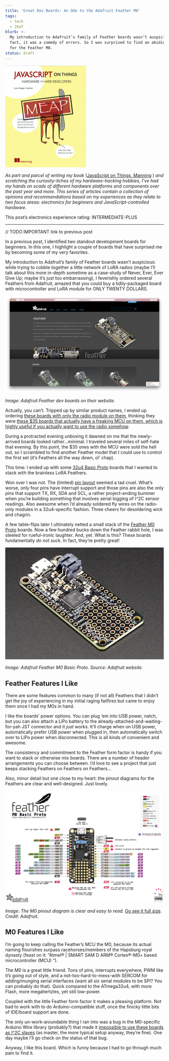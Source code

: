 ```yaml
---
title: 'Great Dev Boards: An Ode to the Adafruit Feather M0'
tags:
  - tech
  - JSoT
blurb: >-
  My introduction to Adafruit’s family of Feather boards wasn’t auspicious. In
  fact, it was a comedy of errors. So I was surprised to find an abiding respect
  for the Feather M0.
status: draft
---
```


<a href="https://www.manning.com/books/javascript-on-things"><img src="js-on-things.png" alt="JavaScript on Things: Hardware for Web Developers by Lyza Danger Gardner" class="Pull--left" /></a>

_As part and parcel of writing my book_ ([JavaScript on Things, Manning](https://www.manning.com/books/javascript-on-things) ) _and scratching the curiosity-itches of my hardware-hacking hobbies, I’ve had my hands on scads of different hardware platforms and components over the past year and more. This series of articles contain a collection of opinions and recommendations based on my experiences as they relate to two focus areas: electronics for beginners and JavaScript-controlled hardware._

This post’s electronics experience rating: INTERMEDIATE-PLUS

----

// TODO IMPORTANT link to previous post

In a previous post, I identified two standout development boards for beginners. In this one, I highlight a couple of boards that have surprised me by becoming some of my very favorites.

My introduction to Adafruit’s family of Feather boards wasn’t auspicious: while trying to cobble together a little network of LoRA radios (maybe I’ll talk about this more in-depth sometime as a case-study of Never, Ever, Ever Give Up; maybe it’s just too embarrassing), I feverishly ordered several Feathers from Adafruit, amazed that you could buy a tidily-packaged board with microcontroller and LoRA module for ONLY TWENTY DOLLARS.

![Adafruit's Feather line of dev boards](adafruit-feather-site.png)

_Image: Adafruit Feather dev boards on their website._

Actually, you can’t. Tripped up by similar product names, I ended up ordering [these boards with only the radio module on them](https://www.adafruit.com/product/3231), thinking they were [these $35 boards that actually have a freaking MCU on them, which is highly useful if you actually want to use the radio somehow](https://www.adafruit.com/product/3178).

During a protracted evening unboxing it dawned on me that the newly-arrived boards looked rather…minimal. I traveled several miles of self-hate that evening. By this point, the $35 ones with the MCU were sold the hell out, so I scrambled to find another Feather model that I could use to control the first set (it’s Feathers all the way down, ol’ chap).

This time: I ended up with some [32u4 Basic Proto](https://www.adafruit.com/product/2771) boards that I wanted to stack with the brainless LoRA Feathers.

Won over I was not. The (limited) [pin layout](https://learn.adafruit.com/assets/41528) seemed a tad cruel. What’s worse, only four pins have interrupt support and those pins are also the only pins that support TX, RX, SDA and SCL, a rather project-ending bummer when you’re building something that involves serial logging of I^2C sensor readings. Also awesome when I’d already soldered fly wires on the radio-only modules in a 32u4-specific fashion. Three cheers for desoldering wick and chagrin.

A few table-flips later I ultimately netted a small stack of the [Feather M0 Proto](https://www.adafruit.com/product/2772) boards. Now a few hundred bucks down the Feather rabbit hole, I was steeled for rueful-ironic laughter. And, yet. What is this? These boards fundamentally _do not suck_. In fact, they’re pretty great!

![Adafruit Feather M0 Basic Proto](adafruit-feather-m0.png)

_Image: Adafruit Feather M0 Basic Proto. Source: Adafruit website._

## Feather Features I Like
There are some features common to many (if not all) Feathers that I didn’t get the joy of experiencing in my initial raging failfires but came to enjoy them once I had my M0s in hand.

I like the boards’ power options. You can plug ‘em into USB power, natch, but you can also attach a LiPo battery to the already-attached-and-waiting-for-yah JST connector and it _just works_. It’ll charge when on USB power, automatically prefer USB power when plugged in, then automatically switch over to LiPo power when disconnected. This is all kinds of convenient and awesome.

The consistency and commitment to the Feather form factor is handy if you want to stack or otherwise mix boards. There are a number of header arrangements you can choose between. I’d love to see a project that just keeps stacking Feathers on Feathers on Feathers…

Also, minor detail but one close to my heart: the pinout diagrams for the Feathers are clear and well-designed. Just lovely.

![Feather M0 pinout diagram](m0_pinout.png)

_Image: The M0 pinout diagram is clear and easy to read._ [Go see it full size](https://cdn-learn.adafruit.com/assets/assets/000/030/920/original/2772_pinout_v1_0.pdf?1457305622). _Credit: Adafruit._

## M0 Features I Like

I’m going to keep calling the Feather’s MCU the M0, because its actual naming flourishes surpass racehorses/members of the Hapsburg royal dynasty (feast on it: “Atmel® | SMART SAM D ARM® Cortex®-M0+ based microcontroller (MCU) “).

The M0 is a great little friend. Tons of pins, interrupts everywhere, PWM like it’s going out of style, and a not-too-hard-to-mess-with SERCOM for adding/munging serial interfaces (want all six serial modules to be SPI? You can probably do that). Quick compared to the ATmega32u4, with more Flash, more megahertzles, yet still low-power.

Coupled with the little Feather form factor it makes a pleasing platform. Not bad to work with to do Arduino-compatible stuff, once the finicky little bits of IDE/board support are done.

The only un-work-aroundable thing I ran into was a bug in the M0-specific Arduino Wire library (probably?) that made it [impossible to use these boards as I^2C slaves](https://forums.adafruit.com/viewtopic.php?f=24&t=111541) (as master, the more typical setup anyway, they’re fine). One day maybe I’ll go check on the status of that bug.

Anyway, I like this board. Which is funny because I had to go through much pain to find it.
